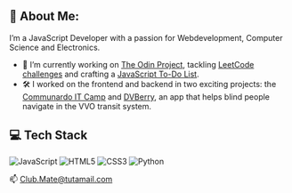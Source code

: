 ## 💫 About Me:

I’m a JavaScript Developer with a passion for Webdevelopment, Computer Science and Electronics.

* 🌱 I’m currently working on [The Odin Project](https://www.theodinproject.com/paths/foundations/courses/foundations), tackling [LeetCode challenges](https://leetcode.com/u/Belgarus/) and crafting a [JavaScript To-Do List](https://github.com/dwyl/javascript-todo-list-tutorial).
* 🛠 I worked on the frontend and backend in two exciting projects: the [Communardo IT Camp](https://github.com/IT-Wintercamp-2025) and [DVBerry](https://github.com/Julius-Babies/JH_DVBerry), an app that helps blind people navigate in the VVO transit system.

## 💻 Tech Stack

![JavaScript](https://img.shields.io/badge/javascript-%23323330.svg?style=for-the-badge\&logo=javascript\&logoColor=%23F7DF1E) ![HTML5](https://img.shields.io/badge/html5-%23E34F26.svg?style=for-the-badge\&logo=html5\&logoColor=white) ![CSS3](https://img.shields.io/badge/css3-%231572B6.svg?style=for-the-badge\&logo=css3\&logoColor=white) ![Python](https://img.shields.io/badge/python-3670A0?style=for-the-badge\&logo=python\&logoColor=ffdd54)


📫 [Club.Mate@tutamail.com](mailto:Club.Mate@tutamail.com)
